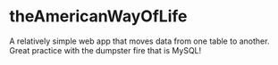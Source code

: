 # theAmericanWayOfLife
A relatively simple web app that moves data from one table to another. Great practice with the dumpster fire that is MySQL!
